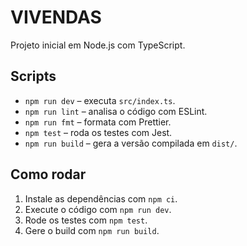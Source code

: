 # VIVENDAS

Projeto inicial em Node.js com TypeScript.

## Scripts

- `npm run dev` – executa `src/index.ts`.
- `npm run lint` – analisa o código com ESLint.
- `npm run fmt` – formata com Prettier.
- `npm test` – roda os testes com Jest.
- `npm run build` – gera a versão compilada em `dist/`.

## Como rodar

1. Instale as dependências com `npm ci`.
2. Execute o código com `npm run dev`.
3. Rode os testes com `npm test`.
4. Gere o build com `npm run build`.


